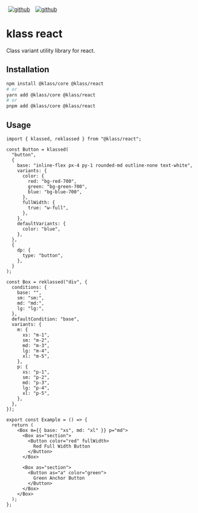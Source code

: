 <p>
  <a title="license" href="https://github.com/flamrdevs/klass/blob/main/LICENSE" style="display: inline-block; margin: 0px 4px;">
    <picture>
      <source media="(prefers-color-scheme: dark)" srcset="https://flamrdevs.cyclic.app/core/badge?t=dark&v=MIT">
      <img alt="github" src="https://flamrdevs.cyclic.app/core/badge?t=light&v=MIT" hspace="1">
    </picture>
  </a>
  <a title="gzip" href="https://bundlejs.com/?q=@klass/react" style="display: inline-block; margin: 0px 4px;">
    <picture>
      <source media="(prefers-color-scheme: dark)" srcset="https://flamrdevs.cyclic.app/bundlejs/size?t=dark&n=@klass/react">
      <img alt="github" src="https://flamrdevs.cyclic.app/bundlejs/size?t=light&n=@klass/react" hspace="1">
    </picture>
  </a>
</p>

# klass react

Class variant utility library for react.

## Installation

```bash
npm install @klass/core @klass/react
# or
yarn add @klass/core @klass/react
# or
pnpm add @klass/core @klass/react
```

## Usage

```tsx
import { klassed, reklassed } from "@klass/react";

const Button = klassed(
  "button",
  {
    base: "inline-flex px-4 py-1 rounded-md outline-none text-white",
    variants: {
      color: {
        red: "bg-red-700",
        green: "bg-green-700",
        blue: "bg-blue-700",
      },
      fullWidth: {
        true: "w-full",
      },
    },
    defaultVariants: {
      color: "blue",
    },
  },
  {
    dp: {
      type: "button",
    },
  }
);

const Box = reklassed("div", {
  conditions: {
    base: "",
    sm: "sm:",
    md: "md:",
    lg: "lg:",
  },
  defaultCondition: "base",
  variants: {
    m: {
      xs: "m-1",
      sm: "m-2",
      md: "m-3",
      lg: "m-4",
      xl: "m-5",
    },
    p: {
      xs: "p-1",
      sm: "p-2",
      md: "p-3",
      lg: "p-4",
      xl: "p-5",
    },
  },
});

export const Example = () => {
  return (
    <Box m={{ base: "xs", md: "xl" }} p="md">
      <Box as="section">
        <Button color="red" fullWidth>
          Red Full Width Button
        </Button>
      </Box>

      <Box as="section">
        <Button as="a" color="green">
          Green Anchor Button
        </Button>
      </Box>
    </Box>
  );
};
```
